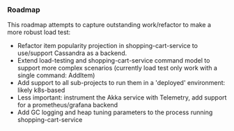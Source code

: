 ### Roadmap

This roadmap attempts to capture outstanding work/refactor to make a more robust load test:

- Refactor item popularity projection in shopping-cart-service to use/support Cassandra as a backend.
- Extend load-testing and shopping-cart-service command model to support more complex scenarios (currently load test only work with a single command:  AddItem)
- Add support to all sub-projects to run them in a 'deployed' environment:  likely k8s-based
- Less important:  instrument the Akka service with Telemetry, add support for a prometheus/grafana backend
- Add GC logging and heap tuning parameters to the process running shopping-cart-service
